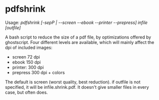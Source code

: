 # pdfshrink

Usage: *pdfshrink [-sepP | --screen --ebook --printer --prepress] infile [outfile]*

A bash script to reduce the size of a pdf file, by optimizations offered by ghostscript. 
Four different levels are available, which will mainly affect the dpi of included images:

* screen 72 dpi
* ebook 150 dpi
* printer: 300 dpi
* prepress 300 dpi + colors

The default is screen (worst quality, best reduction). if outfile is not specified, it will be infile.shrink.pdf. 
It doesn't give smaller files in every case, but often does. 
